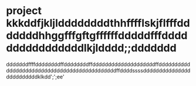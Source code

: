 # project kkkddfjkljlddddddddthhfffflskjflfffdddddddhhggfffgftgffffffdddddfffddddddddddddddddlkjldddd;;ddddddd
dddddddffffddddddddffddddddddffddddddddddddddddddddffdddddddddddddddddddddddddddddddddddddddddddddffddddssssdddddddddddddddddddddddddklkdd';';ee'